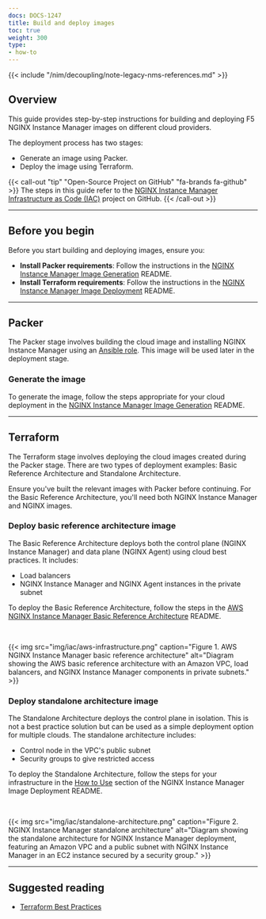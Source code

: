 ```yaml
---
docs: DOCS-1247
title: Build and deploy images
toc: true
weight: 300
type:
- how-to
---
```



{{< include "/nim/decoupling/note-legacy-nms-references.md" >}}

## Overview

This guide provides step-by-step instructions for building and deploying F5 NGINX Instance Manager images on different cloud providers.

The deployment process has two stages:

- Generate an image using Packer.
- Deploy the image using Terraform.

{{< call-out "tip" "Open-Source Project on GitHub" "fa-brands fa-github" >}}
The steps in this guide refer to the [NGINX Instance Manager Infrastructure as Code (IAC)](https://github.com/nginxinc/nginx-management-suite-iac) project on GitHub.
{{< /call-out >}}

---

## Before you begin

Before you start building and deploying images, ensure you:

- **Install Packer requirements**: Follow the instructions in the [NGINX Instance Manager Image Generation](https://github.com/nginxinc/nginx-management-suite-iac/tree/main/packer#Requirements) README.
- **Install Terraform requirements**: Follow the instructions in the [NGINX Instance Manager Image Deployment](https://github.com/nginxinc/nginx-management-suite-iac/tree/main/packer#Requirements) README.

---

## Packer

The Packer stage involves building the cloud image and installing NGINX Instance Manager using an [Ansible role](https://github.com/nginxinc/ansible-role-nginx-management-suite). This image will be used later in the deployment stage.

### Generate the image

To generate the image, follow the steps appropriate for your cloud deployment in the [NGINX Instance Manager Image Generation](https://github.com/nginxinc/nginx-management-suite-iac/tree/main/packer#how-to-use) README.

---

## Terraform

The Terraform stage involves deploying the cloud images created during the Packer stage. There are two types of deployment examples: Basic Reference Architecture and Standalone Architecture.

Ensure you've built the relevant images with Packer before continuing. For the Basic Reference Architecture, you'll need both NGINX Instance Manager and NGINX images.

### Deploy basic reference architecture image

The Basic Reference Architecture deploys both the control plane (NGINX Instance Manager) and data plane (NGINX Agent) using cloud best practices. It includes:

- Load balancers
- NGINX Instance Manager and NGINX Agent instances in the private subnet

To deploy the Basic Reference Architecture, follow the steps in the [AWS NGINX Instance Manager Basic Reference Architecture](https://github.com/nginxinc/nginx-management-suite-iac/blob/main/terraform/basic-reference/aws/README.md) README.

<br>

{{< img src="img/iac/aws-infrastructure.png" caption="Figure 1. AWS NGINX Instance Manager basic reference architecture" alt="Diagram showing the AWS basic reference architecture with an Amazon VPC, load balancers, and NGINX Instance Manager components in private subnets." >}}

### Deploy standalone architecture image

The Standalone Architecture deploys the control plane in isolation. This is not a best practice solution but can be used as a simple deployment option for multiple clouds. The standalone architecture includes:

- Control node in the VPC's public subnet
- Security groups to give restricted access

To deploy the Standalone Architecture, follow the steps for your infrastructure in the [How to Use](https://github.com/nginxinc/nginx-management-suite-iac/tree/main/terraform#how-to-use) section of the NGINX Instance Manager Image Deployment README.

<br>

{{< img src="img/iac/standalone-architecture.png" caption="Figure 2. NGINX Instance Manager standalone architecture" alt="Diagram showing the standalone architecture for NGINX Instance Manager deployment, featuring an Amazon VPC and a public subnet with NGINX Instance Manager in an EC2 instance secured by a security group." >}}

---

## Suggested reading

- [Terraform Best Practices](https://developer.hashicorp.com/terraform/cloud-docs/recommended-practices)